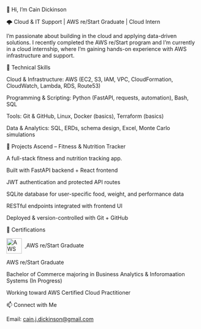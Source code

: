 👋 Hi, I’m Cain Dickinson

🌩️ Cloud & IT Support | AWS re/Start Graduate | Cloud Intern

I’m passionate about building in the cloud and applying data-driven solutions. I recently completed the AWS re/Start program and I’m currently in a cloud internship, where I’m gaining hands-on experience with AWS infrastructure and support.

🔧 Technical Skills

Cloud & Infrastructure: AWS (EC2, S3, IAM, VPC, CloudFormation, CloudWatch, Lambda, RDS, Route53)

Programming & Scripting: Python (FastAPI, requests, automation), Bash, SQL

Tools: Git & GitHub, Linux, Docker (basics), Terraform (basics)

Data & Analytics: SQL, ERDs, schema design, Excel, Monte Carlo simulations

🚀 Projects
Ascend – Fitness & Nutrition Tracker

A full-stack fitness and nutrition tracking app.

Built with FastAPI backend + React frontend

JWT authentication and protected API routes

SQLite database for user-specific food, weight, and performance data

RESTful endpoints integrated with frontend UI

Deployed & version-controlled with Git + GitHub


📜 Certifications

<a href="https://www.credly.com/badges/b55112fc-fd37-4006-93bd-9efa12db5ed7/public_url">
  <img src="https://images.credly.com/size/110x110/images/44e2c252-5d19-4574-9646-005f7225bf53/image.png" alt="AWS re/Start Graduate" width="40" style="vertical-align:middle; margin-right:8px;" />
</a>
AWS re/Start Graduate

AWS re/Start Graduate 

Bachelor of Commerce majoring in Business Analytics & Inforomaation Systems (In Progress)

Working toward AWS Certified Cloud Practitioner

📫 Connect with Me

Email: cain.j.dickinson@gmail.com



